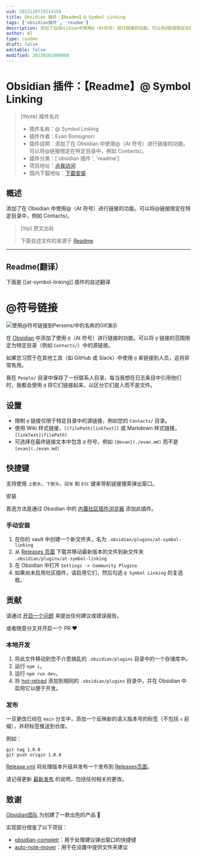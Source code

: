 ```yaml
---
uid: 2023120719214156
title: Obsidian 插件：【Readme】@ Symbol Linking
tags: ['obsidian插件', 'readme']
description: 添加了在Obsidian中使用@（At符号）进行链接的功能。可以将@链接限定在特定目录中，例如Contacts/。
author: AI
type: readme
draft: false
editable: false
modified: 20230101000000
---
```


# Obsidian 插件：【Readme】@ Symbol Linking

> [!Note] 插件名片
> - 插件名称：@ Symbol Linking
> - 插件作者：Evan Bonsignori
> - 插件说明：添加了在 Obsidian 中使用@（At 符号）进行链接的功能。可以将@链接限定在特定目录中，例如 Contacts/。
> - 插件分类：['obsidian 插件 ', 'readme']
> - 项目地址：[点我访问](https://github.com/Ebonsignori/obsidian-at-symbol-linking)
> - 国内下载地址：[下载安装](https://pkmer.cn/products/plugin/pluginMarket/?at-symbol-linking)

## 概述

添加了在 Obsidian 中使用@（At 符号）进行链接的功能。可以将@链接限定在特定目录中，例如 Contacts/。

> [!tip] 原文出处
>
>下面自述文件的来源于 [Readme](https://ghproxy.net/https://raw.githubusercontent.com/Ebonsignori/obsidian-at-symbol-linking/main/README.md)
>

---

## Readme(翻译）

下面是 [[at-symbol-linking]] 插件的自述翻译

# @符号链接

![使用@符号链接到Persons/中的名称的Gif演示](https://cdn.pkmer.cn/covers/at-symbol-linking_2_0.gif)

在 [Obsidian](https://obsidian.md/) 中添加了使用 `@`（At 符号）进行链接的功能。可以将 `@` 链接的范围限定为特定目录（例如 `Contacts/`）中的源链接。

如果您习惯于在其他工具（如 GitHub 或 Slack）中使用 `@` 来链接到人员，这将非常有用。

我在 `People/` 目录中保存了一份联系人目录，每当我想在日志条目中引用他们时，我都会使用 `@` 将它们链接起来，以区分它们是人而不是文件。

## 设置

- 限制 `@` 链接仅限于特定目录中的源链接，例如您的 `Contacts/` 目录。
- 使用 Wiki 样式链接，`[[filePath|linkText]]` 或 Markdown 样式链接，`[linkText](filePath)`
- 可选择在最终链接文本中包含 `@` 符号，例如 `[@evan](./evan.md)` 而不是 `[evan](./evan.md)`

## 快捷键

支持使用 `上箭头`、`下箭头`、`回车` 和 `ESC` 键来导航链接搜索弹出窗口。

安装

首选方法是通过 Obsidian 中的 [内置社区插件浏览器](https://help.obsidian.md/Extending+Obsidian/Community+plugins) 添加此插件。

### 手动安装

1. 在你的 vault 中创建一个新文件夹，名为 `.obsidian/plugins/at-symbol-linking`
2. 从 [Releases 页面](https://github.com/Ebonsignori/obsidian-at-symbol-linking/releases) 下载并移动最新版本的文件到新文件夹 `.obsidian/plugins/at-symbol-linking`
3. 在 Obsidian 中打开 `Settings -> Community Plugins`
4. 如果尚未启用社区插件，请启用它们，然后勾选 `@ Symbol Linking` 的复选框。

## 贡献

请通过 [开启一个问题](https://github.com/Ebonsignori/obsidian-at-symbol-linking/issues/new) 来提出任何建议或错误报告。

或者随意分叉并开启一个 PR :heart:

### 本地开发

1. 将此文件移动到您不介意搞乱的 `.obsidian/plugins` 目录中的一个存储库中。
2. 运行 `npm i`。
3. 运行 `npm run dev`。
4. 将 [hot-reload](https://github.com/pjeby/hot-reload) 添加到相同的 `.obsidian/plugins` 目录中，并在 Obsidian 中启用它以便于开发。

### 发布

一旦更改已经在 `main` 分支中，添加一个反映新的语义版本号的标签（不包括 `v` 前缀），并将标签推送到仓库。

例如：

```
git tag 1.0.0
git push origin 1.0.0
```

[Release.yml](./.github/workflows/release.yml) 将处理版本升级并发布一个发布到 [Releases页面](https://github.com/Ebonsignori/obsidian-at-symbol-linking/releases)。

请记得更新 [最新发布](https://github.com/Ebonsignori/obsidian-at-symbol-linking/releases) 的说明，包括任何相关的更改。

## 致谢

[Obsidian团队](https://obsidian.md/about) 为创建了一款出色的产品 :purple_heart:

实现部分借鉴了以下项目：

- [obsidian-completr](https://github.com/tth05/obsidian-completr)：用于处理建议弹出窗口的快捷键
- [auto-note-mover](https://github.com/farux/obsidian-auto-note-mover)：用于在设置中提供文件夹建议



